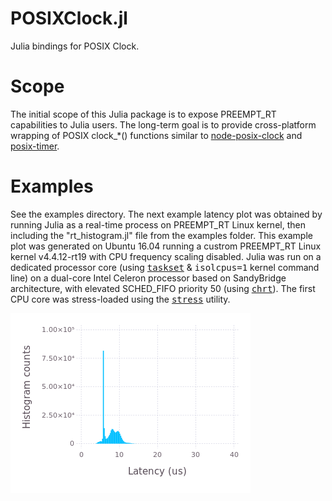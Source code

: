 # POSIXClock.jl
Julia bindings for POSIX Clock.

# Scope
The initial scope of this Julia package is to expose PREEMPT\_RT capabilities to Julia users. The long-term goal is to provide cross-platform wrapping of POSIX clock_*() functions similar to [node-posix-clock](https://github.com/avz/node-posix-clock) and [posix-timer](https://hackage.haskell.org/package/posix-timer).

# Examples
See the examples directory. The next example latency plot was obtained by running Julia as a real-time process on PREEMPT_RT Linux kernel, then including the "rt_histogram.jl" file from the examples folder. This example plot was generated on Ubuntu 16.04 running a custrom PREEMPT_RT Linux kernel v4.4.12-rt19 with CPU frequency scaling disabled. Julia was run on a dedicated processor core (using [<tt>taskset</tt>](http://linux.die.net/man/1/taskset) \& <tt>isolcpus=1</tt> kernel command line) on a dual-core Intel Celeron processor based on SandyBridge architecture, with elevated SCHED\_FIFO priority 50 (using [<tt>chrt</tt>](http://linux.die.net/man/1/chrt)). The first CPU core was stress-loaded using the [<tt>stress</tt>](http://linux.die.net/man/1/stress) utility.

![Latency](assets/histplot.png)
